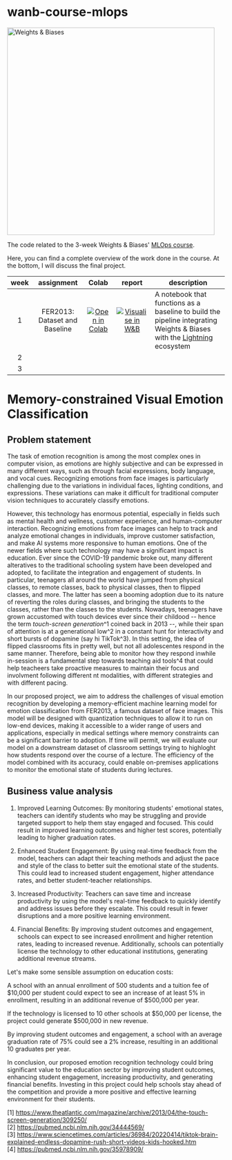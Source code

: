 # wanb-course-mlops

<img src="https://i.imgur.com/gb6B4ig.png" width="480" alt="Weights & Biases" />

The code related to the 3-week Weights & Biases' [MLOps course](https://www.wandb.courses/courses/effective-mlops-model-development).

Here, you can find a complete overview of the work done in the course. At the bottom, I will discuss the final project.

| week | assignment      | Colab | report | description |
| :---: |:-------------------: | :-----------: | :-------:| ------|
| 1| FER2013: Dataset and Baseline      | [![Open in Colab](https://colab.research.google.com/assets/colab-badge.svg)](#)       |[![Visualise in W&B](https://raw.githubusercontent.com/wandb/assets/main/wandb-github-badge-gradient.svg)](#)| A notebook that functions as a baseline to build the pipeline integrating Weights & Biases with the [Lightning](https://www.pytorchlightning.ai/) ecosystem|
| 2 |
| 3 |

# Memory-constrained Visual Emotion Classification

## Problem statement

The task of emotion recognition is among the most complex ones in computer vision, as emotions are highly subjective and can be expressed in many different ways, such as through facial expressions, body language, and vocal cues. Recognizing emotions from face images is particularly challenging due to the variations in individual faces, lighting conditions, and expressions. These variations can make it difficult for traditional computer vision techniques to accurately classify emotions.

However, this technology has enormous potential, especially in fields such as mental health and wellness, customer experience, and human-computer interaction. Recognizing emotions from face images can help to track and analyze emotional changes in individuals, improve customer satisfaction, and make AI systems more responsive to human emotions. One of the newer fields where such technology may have a significant impact is education. Ever since the COVID-19 pandemic broke out, many different alteratives to the traditional schooling system have been developed and adopted, to facilitate the integration and engagement of students. In particular, teenagers all around the world have jumped from physical classes, to remote classes, back to physical classes, then to flipped classes, and more. The latter has seen a booming adoption due to its nature of reverting the roles during classes, and bringing the students to the classes, rather than the classes to the students. Nowadays, teenagers have grown accustomed with touch devices ever since their childood -- hence the term _touch-screen generation_^1 coined back in 2013 --, while their span of attention is at a generational low^2 in a constant hunt for interactivity and short bursts of dopamine (say hi TikTok^3). In this setting, the idea of flipped classrooms fits in pretty well, but not all adolescentes respond in the same manner. Therefore, being able to monitor how they respond inwhile in-session is a fundamental step towards teaching aid tools^4 that could help teacheers take proactive measures to maintain their focus and involvment following different nt modalities, with different strategies and  with different pacing.

In our proposed project, we aim to address the challenges of visual emotion recognition by developing a memory-efficient machine learning model for emotion classification from FER2013, a famous dataset of face images. This model will be designed with quantization techniques to allow it to run on low-end devices, making it accessible to a wider range of users and applications, especially in medical settings where memory constraints can be a significant barrier to adoption. If time will permit, we will evaluate our model on a downstream dataset of classroom settings trying to highloght how students respond over the course of a lecture. The efficiency of the model combined with its accuracy, could enable on-premises applications to monitor the emotional state of students during lectures.

## Business value analysis

1. Improved Learning Outcomes: By monitoring students' emotional states, teachers can identify students who may be struggling and provide targeted support to help them stay engaged and focused. This could result in improved learning outcomes and higher test scores, potentially leading to higher graduation rates.

2. Enhanced Student Engagement: By using real-time feedback from the model, teachers can adapt their teaching methods and adjust the pace and style of the class to better suit the emotional state of the students. This could lead to increased student engagement, higher attendance rates, and better student-teacher relationships.

3. Increased Productivity: Teachers can save time and increase productivity by using the model's real-time feedback to quickly identify and address issues before they escalate. This could result in fewer disruptions and a more positive learning environment.

4. Financial Benefits: By improving student outcomes and engagement, schools can expect to see increased enrollment and higher retention rates, leading to increased revenue. Additionally, schools can potentially license the technology to other educational institutions, generating additional revenue streams.

Let's make some sensible assumption on education costs:

A school with an annual enrollment of 500 students and a tuition fee of $10,000 per student could expect to see an increase of at least 5% in enrollment, resulting in an additional revenue of $500,000 per year.

If the technology is licensed to 10 other schools at $50,000 per license, the project could generate $500,000 in new revenue.

By improving student outcomes and engagement, a school with an average graduation rate of 75% could see a 2% increase, resulting in an additional 10 graduates per year.

In conclusion, our proposed emotion recognition technology could bring significant value to the education sector by improving student outcomes, enhancing student engagement, increasing productivity, and generating financial benefits. Investing in this project could help schools stay ahead of the competition and provide a more positive and effective learning environment for their students.

[1] https://www.theatlantic.com/magazine/archive/2013/04/the-touch-screen-generation/309250/  
[2] https://pubmed.ncbi.nlm.nih.gov/34444569/  
[3] https://www.sciencetimes.com/articles/36984/20220414/tiktok-brain-explained-endless-dopamine-rush-short-videos-kids-hooked.htm  
[4] https://pubmed.ncbi.nlm.nih.gov/35978909/  
